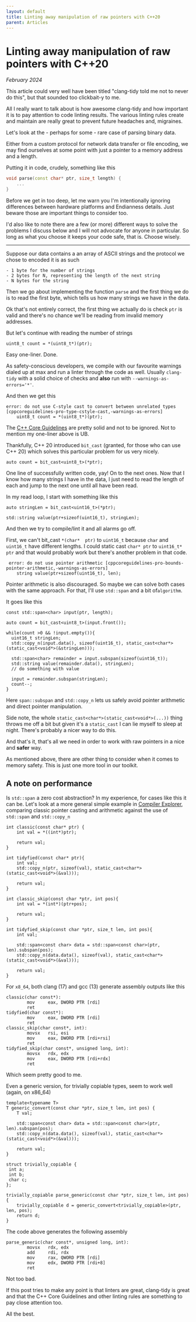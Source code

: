 ```yaml
---
layout: default
title: Linting away manipulation of raw pointers with C++20
parent: Articles
---
```


# Linting away manipulation of raw pointers with C++20

_February 2024_


This article could very well have been titled "clang-tidy told me not to never do this", but that sounded too clickbait-y to me.

All I really want to talk about is how awesome clang-tidy and how important it is to pay attention to code linting results.
The various linting rules create and maintain are really great to prevent future headaches and, migraines.

Let's look at the - perhaps for some - rare case of parsing binary data.

Either from a custom protocol for network data transfer or file encoding, we may find ourselves at some point with just a pointer to a memory address and a length.

Putting it in code, crudely, something like this

```c++
void parse(const char* ptr, size_t length) {
    ...
}
```

Before we get in too deep, let me warn you I'm intentionally ignoring differences between hardware platforms and Endianness details. Just beware those are important things to consider too.

I'd also like to note there are a few (or more) different ways to solve the problems I discuss below and I will not advocate for anyone in particular. So long as what you choose it keeps your code safe, that is. Choose wisely.

---

Suppose our data contains a an array of ASCII strings and the protocol we chose to encoded it is as such

```
- 1 byte for the number of strings
- 2 bytes for N, representing the length of the next string
- N bytes for the string
```

Then we go about implementing the function `parse` and the first thing we do is to read the first byte, which tells us how many strings we have in the data.

Ok that's not entirely correct, the first thing we actually do is check `ptr` is valid and there's no chance we'll be reading from invalid memory addresses.

But let's continue with reading the number of strings

```
uint8_t count = *(uint8_t*)(ptr);
```

Easy one-liner. Done.

As safety-conscious developers, we compile with our favourite warnings dialed up at max and run a linter through the code as well.
Usually `clang-tidy` with a solid choice of checks and **also** run with `--warnings-as-errors='*'`.

And then we get this

```
error: do not use C-style cast to convert between unrelated types [cppcoreguidelines-pro-type-cstyle-cast,-warnings-as-errors]
    uint8_t count = *(uint8_t*)(ptr);
```

The [C++ Core Guidelines](https://isocpp.github.io/CppCoreGuidelines/) are pretty solid and not to be ignored. Not to mention my one-liner above is UB.

Thankfully, C++ 20 introduced `bit_cast` (granted, for those who can use C++ 20) which solves this particular problem for us very nicely.

```
auto count = bit_cast<uint8_t>(*ptr);
```

One line of successfully written code, yay! On to the next ones.
Now that I know how many strings I have in the data, I just need to read the length of each and jump to the next one until all have been read.

In my read loop, I start with something like this

```
auto stringLen = bit_cast<uint16_t>(*ptr);

std::string value(ptr+sizeof(uint16_t), stringLen);
```

And then we try to compile/lint it and all alarms go off.

First, we can't bit_cast `*(char*  ptr)` to `uint16_t` because `char` and `uint16_t` have different lengths.
I could static cast `char* ptr` to `uint16_t* ptr` and that would probably work but there's another problem in that code.

```
 error: do not use pointer arithmetic [cppcoreguidelines-pro-bounds-pointer-arithmetic,-warnings-as-errors]
    string value(ptr+sizeof(uint16_t), len);
```

Pointer arithmetic is also discouraged. So maybe we can solve both cases with the same approach. For that, I'll use `std::span` and a bit of`algorithm`.

It goes like this

```
const std::span<char> input(ptr, length);

auto count = bit_cast<uint8_t>(input.front());

while(count >0 && !input.empty()){
  uint16_t stringLen;
  std::copy_n(input.data(), sizeof(uint16_t), static_cast<char*>(static_cast<void*>(&stringLen)));

  std::span<char> remainder = input.subspan(sizeof(uint16_t));
  std::string value(remainder.data(), stringLen);
  // do something with value

  input = remainder.subspan(stringLen);
  count--;
}
```

Here `span::subspan` and `std::copy_n` lets us safely avoid pointer arithmetic and direct pointer manipulation.

Side note, the whole `static_cast<char*>(static_cast<void*>(...))` thing throws me off a bit but given it's a `static_cast` I can lie myself to sleep at night. There's probably a nicer way to do this.

And that's it, that's all we need in order to work with raw pointers in a nice and **safer** way.

As mentioned above, there are other thing to consider when it comes to memory safety. This is just one more tool in our toolkit.

## A note on performance

Is `std::span` a zero cost abstraction? In my experience, for cases like this it can be.
Let's look at a more general simple example in [Compiler Explorer](https://godbolt.org/z/83s4W1TPK), comparing classic pointer casting and arithmetic against the use of `std::span` and `std::copy_n`

```
int classic(const char* ptr) {
    int val = *((int*)ptr);

    return val;
}

int tidyfied(const char* ptr){
    int val;
    std::copy_n(ptr, sizeof(val), static_cast<char*>(static_cast<void*>(&val)));

    return val;
}

int classic_skip(const char *ptr, int pos){
    int val = *(int*)(ptr+pos);

    return val;
}

int tidyfied_skip(const char *ptr, size_t len, int pos){
    int val;

    std::span<const char> data = std::span<const char>(ptr, len).subspan(pos);
    std::copy_n(data.data(), sizeof(val), static_cast<char*>(static_cast<void*>(&val)));

    return val;
}
```

For `x8_64`, both clang (17) and gcc (13) generate assembly outputs like this
```
classic(char const*):
        mov     eax, DWORD PTR [rdi]
        ret
tidyfied(char const*):
        mov     eax, DWORD PTR [rdi]
        ret
classic_skip(char const*, int):
        movsx   rsi, esi
        mov     eax, DWORD PTR [rdi+rsi]
        ret
tidyfied_skip(char const*, unsigned long, int):
        movsx   rdx, edx
        mov     eax, DWORD PTR [rdi+rdx]
        ret
```

Which seem pretty good to me.

Even a generic version, for trivially copiable types, seem to work well (again, on x86_64)

```
template<typename T>
T generic_convert(const char *ptr, size_t len, int pos) {
    T val;

    std::span<const char> data = std::span<const char>(ptr, len).subspan(pos);
    std::copy_n(data.data(), sizeof(val), static_cast<char*>(static_cast<void*>(&val)));

    return val;
}

struct trivially_copiable {
 int a;
 int b;
 char c;
};

trivially_copiable parse_generic(const char *ptr, size_t len, int pos){
    trivially_copiable d = generic_convert<trivially_copiable>(ptr, len, pos);
    return d;
}
```

The code above generates the following assembly
```
parse_generic(char const*, unsigned long, int):
        movsx   rdx, edx
        add     rdi, rdx
        mov     rax, QWORD PTR [rdi]
        mov     edx, DWORD PTR [rdi+8]
        ret
```
Not too bad.

If this post tries to make any point is that linters are great, clang-tidy is great and that the C++ Core Guidelines and other linting rules are something to pay close attention too.

All the best.